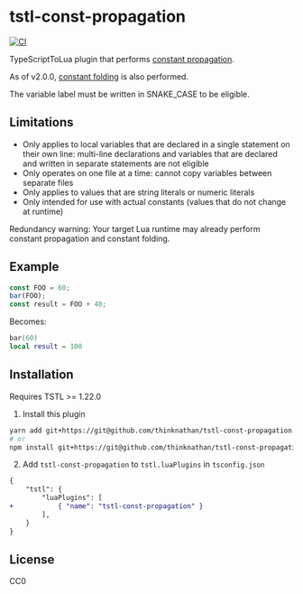 # tstl-const-propagation

[![CI](https://github.com/thinknathan/tstl-const-propagation/actions/workflows/ci.yml/badge.svg)](https://github.com/thinknathan/tstl-const-propagation/actions/workflows/ci.yml)

TypeScriptToLua plugin that performs [constant propagation](https://en.wikipedia.org/wiki/Constant_folding#Constant_propagation).

As of v2.0.0, [constant folding](https://en.wikipedia.org/wiki/Constant_folding) is also performed.

The variable label must be written in SNAKE_CASE to be eligible.

## Limitations

- Only applies to local variables that are declared in a single statement on their own line: multi-line declarations and variables that are declared and written in separate statements are not eligible
- Only operates on one file at a time: cannot copy variables between separate files
- Only applies to values that are string literals or numeric literals
- Only intended for use with actual constants (values that do not change at runtime)

Redundancy warning: Your target Lua runtime may already perform constant propagation and constant folding.

## Example

```ts
const FOO = 60;
bar(FOO);
const result = FOO + 40;
```

Becomes:

```lua
bar(60)
local result = 100
```

## Installation

Requires TSTL >= 1.22.0

1. Install this plugin

```bash
yarn add git+https://git@github.com/thinknathan/tstl-const-propagation.git#^2.0.0 -D
# or
npm install git+https://git@github.com/thinknathan/tstl-const-propagation.git#^2.0.0 --save-dev
```

2. Add `tstl-const-propagation` to `tstl.luaPlugins` in `tsconfig.json`

```diff
{
	"tstl": {
		"luaPlugins": [
+			{ "name": "tstl-const-propagation" }
		],
	}
}
```

## License

CC0

